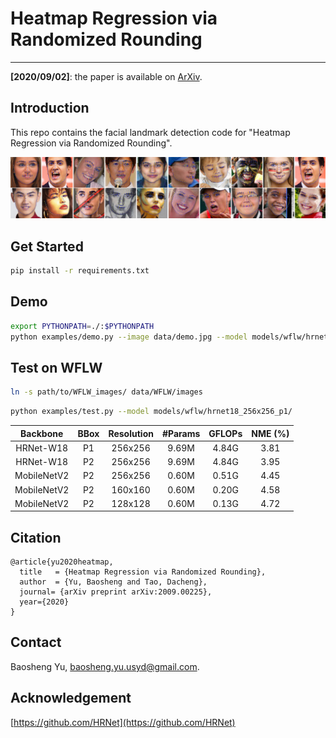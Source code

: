 # Heatmap Regression via Randomized Rounding
----

**[2020/09/02]**: the paper is available on [ArXiv](https://arxiv.org/abs/2009.00225).


## Introduction

This repo contains the facial landmark detection code for "Heatmap Regression via Randomized Rounding".

![demo image](data/figure.png)

## Get Started

````bash
pip install -r requirements.txt
````

## Demo
````bash
export PYTHONPATH=./:$PYTHONPATH
python examples/demo.py --image data/demo.jpg --model models/wflw/hrnet18_256x256_p2/
````

## Test on WFLW

```bash
ln -s path/to/WFLW_images/ data/WFLW/images
```

````bash
python examples/test.py --model models/wflw/hrnet18_256x256_p1/
````

| Backbone | BBox | Resolution | #Params | GFLOPs | NME (%)| 
|:--:|:--:|:--:|:--:|:--:|:--:|
| HRNet-W18 | P1 | 256x256 | 9.69M | 4.84G | 3.81 |
| HRNet-W18 | P2 | 256x256 | 9.69M | 4.84G | 3.95 |
| MobileNetV2 | P2 | 256x256 | 0.60M | 0.51G | 4.45 |
| MobileNetV2 | P2 | 160x160 | 0.60M | 0.20G | 4.58 |
| MobileNetV2 | P2 | 128x128 | 0.60M | 0.13G | 4.72 |


## Citation

```
@article{yu2020heatmap,
  title   = {Heatmap Regression via Randomized Rounding},
  author  = {Yu, Baosheng and Tao, Dacheng},
  journal= {arXiv preprint arXiv:2009.00225},
  year={2020}
}
```


## Contact

Baosheng Yu, baosheng.yu.usyd@gmail.com.


## Acknowledgement

[https://github.com/HRNet](https://github.com/HRNet)

